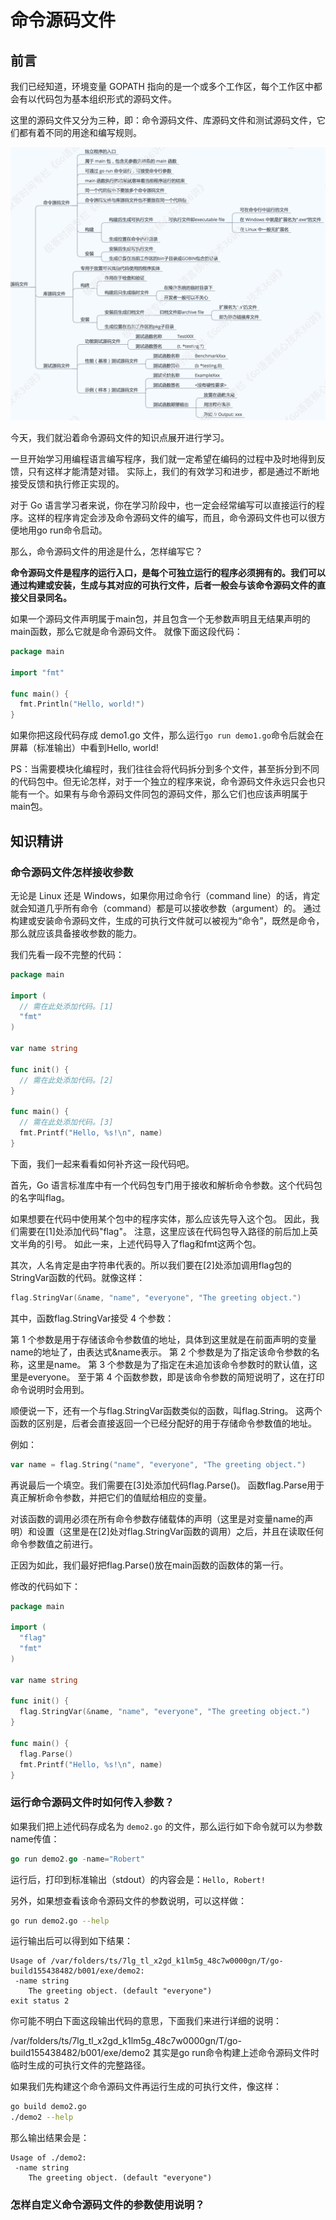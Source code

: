 # 命令源码文件

## 前言

我们已经知道，环境变量 GOPATH 指向的是一个或多个工作区，每个工作区中都会有以代码包为基本组织形式的源码文件。

这里的源码文件又分为三种，即：命令源码文件、库源码文件和测试源码文件，它们都有着不同的用途和编写规则。

![命令源码文件](./picture/command_source_file1.png)

今天，我们就沿着命令源码文件的知识点展开进行学习。

一旦开始学习用编程语言编写程序，我们就一定希望在编码的过程中及时地得到反馈，只有这样才能清楚对错。
实际上，我们的有效学习和进步，都是通过不断地接受反馈和执行修正实现的。

对于 Go 语言学习者来说，你在学习阶段中，也一定会经常编写可以直接运行的程序。这样的程序肯定会涉及命令源码文件的编写，而且，命令源码文件也可以很方便地用go run命令启动。

那么，命令源码文件的用途是什么，怎样编写它？

**命令源码文件是程序的运行入口，是每个可独立运行的程序必须拥有的。我们可以通过构建或安装，生成与其对应的可执行文件，后者一般会与该命令源码文件的直接父目录同名。**

如果一个源码文件声明属于main包，并且包含一个无参数声明且无结果声明的main函数，那么它就是命令源码文件。 就像下面这段代码：

```go
package main

import "fmt"

func main() {
  fmt.Println("Hello, world!")
}
```

如果你把这段代码存成 demo1.go 文件，那么运行`go run demo1.go`命令后就会在屏幕（标准输出）中看到Hello, world!

PS：当需要模块化编程时，我们往往会将代码拆分到多个文件，甚至拆分到不同的代码包中。但无论怎样，对于一个独立的程序来说，命令源码文件永远只会也只能有一个。如果有与命令源码文件同包的源码文件，那么它们也应该声明属于main包。


## 知识精讲

### 命令源码文件怎样接收参数

无论是 Linux 还是 Windows，如果你用过命令行（command line）的话，肯定就会知道几乎所有命令（command）都是可以接收参数（argument）的。
通过构建或安装命令源码文件，生成的可执行文件就可以被视为“命令”，既然是命令，那么就应该具备接收参数的能力。

我们先看一段不完整的代码：

```go
package main

import (
  // 需在此处添加代码。[1]
  "fmt"
)

var name string

func init() {
  // 需在此处添加代码。[2]
}

func main() {
  // 需在此处添加代码。[3]
  fmt.Printf("Hello, %s!\n", name)
}
```

下面，我们一起来看看如何补齐这一段代码吧。

首先，Go 语言标准库中有一个代码包专门用于接收和解析命令参数。这个代码包的名字叫flag。

如果想要在代码中使用某个包中的程序实体，那么应该先导入这个包。
因此，我们需要在[1]处添加代码"flag"。
注意，这里应该在代码包导入路径的前后加上英文半角的引号。
如此一来，上述代码导入了flag和fmt这两个包。

其次，人名肯定是由字符串代表的。所以我们要在[2]处添加调用flag包的StringVar函数的代码。就像这样：

```go
flag.StringVar(&name, "name", "everyone", "The greeting object.")
```

其中，函数flag.StringVar接受 4 个参数：

第 1 个参数是用于存储该命令参数值的地址，具体到这里就是在前面声明的变量name的地址了，由表达式&name表示。
第 2 个参数是为了指定该命令参数的名称，这里是name。
第 3 个参数是为了指定在未追加该命令参数时的默认值，这里是everyone。
至于第 4 个函数参数，即是该命令参数的简短说明了，这在打印命令说明时会用到。

顺便说一下，还有一个与flag.StringVar函数类似的函数，叫flag.String。
这两个函数的区别是，后者会直接返回一个已经分配好的用于存储命令参数值的地址。

例如：

```go
var name = flag.String("name", "everyone", "The greeting object.")
```

再说最后一个填空。我们需要在[3]处添加代码flag.Parse()。
函数flag.Parse用于真正解析命令参数，并把它们的值赋给相应的变量。

对该函数的调用必须在所有命令参数存储载体的声明（这里是对变量name的声明）和设置（这里是在[2]处对flag.StringVar函数的调用）之后，并且在读取任何命令参数值之前进行。

正因为如此，我们最好把flag.Parse()放在main函数的函数体的第一行。

修改的代码如下：

```go
package main

import (
  "flag"
  "fmt"
)

var name string

func init() {
  flag.StringVar(&name, "name", "everyone", "The greeting object.")
}

func main() {
  flag.Parse()
  fmt.Printf("Hello, %s!\n", name)
}
```

### 运行命令源码文件时如何传入参数？

如果我们把上述代码存成名为 `demo2.go` 的文件，那么运行如下命令就可以为参数name传值：

```go
go run demo2.go -name="Robert"
```

运行后，打印到标准输出（stdout）的内容会是：`Hello, Robert!`

另外，如果想查看该命令源码文件的参数说明，可以这样做：

```bash
go run demo2.go --help
```

运行输出后可以得到如下结果：

```
Usage of /var/folders/ts/7lg_tl_x2gd_k1lm5g_48c7w0000gn/T/go-build155438482/b001/exe/demo2:
 -name string
    The greeting object. (default "everyone")
exit status 2
```

你可能不明白下面这段输出代码的意思，下面我们来进行详细的说明：

/var/folders/ts/7lg_tl_x2gd_k1lm5g_48c7w0000gn/T/go-build155438482/b001/exe/demo2 其实是go run命令构建上述命令源码文件时临时生成的可执行文件的完整路径。

如果我们先构建这个命令源码文件再运行生成的可执行文件，像这样：

```bash
go build demo2.go
./demo2 --help
```

那么输出结果会是：

```
Usage of ./demo2:
 -name string
    The greeting object. (default "everyone")
```

### 怎样自定义命令源码文件的参数使用说明？
